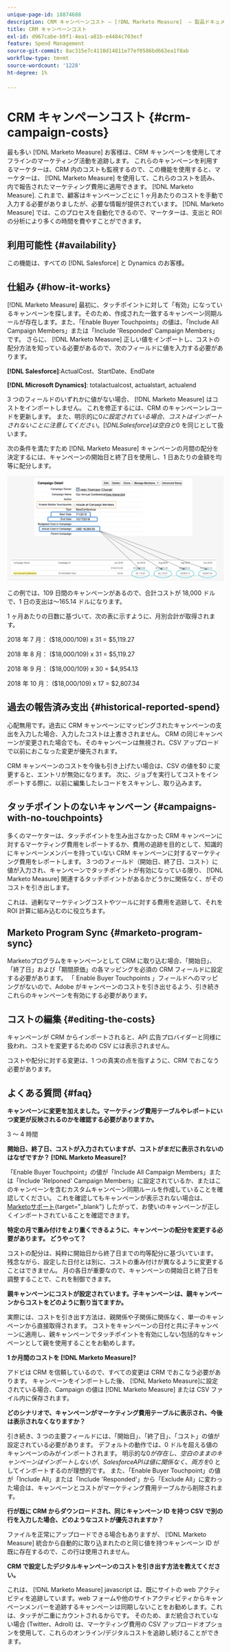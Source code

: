```yaml
---
unique-page-id: 18874688
description: CRM キャンペーンコスト — [!DNL Marketo Measure]  — 製品ドキュメント
title: CRM キャンペーンコスト
exl-id: d967cabe-b9f1-4ea1-a81b-e4484c703ecf
feature: Spend Management
source-git-commit: 8ac315e7c4110d14811e77ef0586bd663ea1f8ab
workflow-type: tm+mt
source-wordcount: '1228'
ht-degree: 1%

---
```


# CRM キャンペーンコスト {#crm-campaign-costs}

最も多い [!DNL Marketo Measure] お客様は、CRM キャンペーンを使用してオフラインのマーケティング活動を追跡します。 これらのキャンペーンを利用するマーケターは、CRM 内のコストも監視するので、この機能を使用すると、マーケターは、 [!DNL Marketo Measure] を使用して、これらのコストを読み、内で報告されたマーケティング費用に適用できます。 [!DNL Marketo Measure]. これまで、顧客はキャンペーンごとに 1 ヶ月あたりのコストを手動で入力する必要がありましたが、必要な情報が提供されています。 [!DNL Marketo Measure] では、このプロセスを自動化できるので、マーケターは、支出と ROI の分析により多くの時間を費やすことができます。

## 利用可能性 {#availability}

この機能は、すべての [!DNL Salesforce] と Dynamics のお客様。

## 仕組み {#how-it-works}

[!DNL Marketo Measure] 最初に、タッチポイントに対して「有効」になっているキャンペーンを探します。そのため、作成された一致するキャンペーン同期ルールが存在します。また、「Enable Buyer Touchpoints」の値は、「Include All Campaign Members」または「Include &#39;Responded&#39; Campaign Members」です。 さらに、 [!DNL Marketo Measure] 正しい値をインポートし、コストの配分方法を知っている必要があるので、次のフィールドに値を入力する必要があります。

**[!DNL Salesforce]**:ActualCost、StartDate、EndDate

**[!DNL Microsoft Dynamics]**: totalactualcost, actualstart, actualend

3 つのフィールドのいずれかに値がない場合、 [!DNL Marketo Measure] はコストをインポートしません。 これを修正するには、CRM のキャンペーンレコードを更新します。 また、明示的に$0 に設定されている場合、コストはインポートされないことに注意してください。 [!DNL Salesforce] は空白と$0 を同じとして扱います。

次の条件を満たすため [!DNL Marketo Measure] キャンペーンの月間の配分を決定するには、キャンペーンの開始日と終了日を使用し、1 日あたりの金額を均等に配分します。

![](assets/1.jpg)

この例では、109 日間のキャンペーンがあるので、合計コストが 18,000 ドルで、1 日の支出は～165.14 ドルになります。

1 ヶ月あたりの日数に基づいて、次の表に示すように、月別合計が取得されます。

2018 年 7 月： ($18,000/109) x 31 = $5,119.27

2018 年 8 月： ($18,000/109) x 31 = $5,119.27

2018 年 9 月： ($18,000/109) x 30 = $4,954.13

2018 年 10 月： ($18,000/109) x 17 = $2,807.34

## 過去の報告済み支出 {#historical-reported-spend}

心配無用です。過去に CRM キャンペーンにマッピングされたキャンペーンの支出を入力した場合、入力したコストは上書きされません。 CRM の同じキャンペーンが変更された場合でも、そのキャンペーンは無視され、CSV アップロードで以前におこなった変更が優先されます。

CRM キャンペーンのコストを今後も引き上げたい場合は、CSV の値を$0 に変更すると、エントリが無効になります。 次に、ジョブを実行してコストをインポートする際に、以前に編集したレコードをスキャンし、取り込みます。

## タッチポイントのないキャンペーン {#campaigns-with-no-touchpoints}

多くのマーケターは、タッチポイントを生み出さなかった CRM キャンペーンに対するマーケティング費用をレポートするか、費用の追跡を目的として、知識的にキャンペーンメンバーを持っていない CRM キャンペーンに対するマーケティング費用をレポートします。 3 つのフィールド（開始日、終了日、コスト）に値が入力され、キャンペーンでタッチポイントが有効になっている限り、 [!DNL Marketo Measure] 関連するタッチポイントがあるかどうかに関係なく、がそのコストを引き出します。

これは、過剰なマーケティングコストやツールに対する費用を追跡して、それを ROI 計算に組み込むのに役立ちます。

## Marketo Program Sync {#marketo-program-sync}

Marketoプログラムをキャンペーンとして CRM に取り込む場合、「開始日」、「終了日」および「期間原価」の各マッピングを必須の CRM フィールドに設定する必要があります。 「 Enable Buyer Touchpoints 」フィールドへのマッピングがないので、Adobe がキャンペーンのコストを引き出せるよう、引き続きこれらのキャンペーンを有効にする必要があります。

## コストの編集 {#editing-the-costs}

キャンペーンが CRM からインポートされると、API 広告プロバイダーと同様に扱われ、コストを変更するための CSV には表示されません。

コストや配分に対する変更は、1 つの真実の点を指すように、CRM でおこなう必要があります。

## よくある質問 {#faq}

**キャンペーンに変更を加えました。マーケティング費用テーブルやレポートにいつ変更が反映されるのかを確認する必要がありますか。**

3 ～ 4 時間

**開始日、終了日、コストが入力されていますが、コストがまだに表示されないのはなぜですか？ [!DNL Marketo Measure]?**

「Enable Buyer Touchpoint」の値が「Include All Campaign Members」または「Include &#39;Relponed&#39; Campaign Members」に設定されているか、またはこのキャンペーンを含むカスタムキャンペーン同期ルールを作成していることを確認してください。 これを確認してもキャンペーンが表示されない場合は、 [Marketoサポート](https://nation.marketo.com/t5/support/ct-p/Support){target="_blank"} したがって、お使いのキャンペーンが正しくインポートされていることを確認できます。

**特定の月で重み付けをより重くできるように、キャンペーンの配分を変更する必要があります。 どうやって？**

コストの配分は、純粋に開始日から終了日までの均等配分に基づいています。 残念ながら、設定した日付とは別に、コストの重み付けが異なるように変更することはできません。 月の各日が重要なので、キャンペーンの開始日と終了日を調整することで、これを制御できます。

**親キャンペーンにコストが設定されています。子キャンペーンは、親キャンペーンからコストをどのように割り当てますか。**

実際には、コストを引き出す方法は、親関係や子関係に関係なく、単一のキャンペーンから直接取得されます。 コストをキャンペーンの日付と共に子キャンペーンに適用し、親キャンペーンでタッチポイントを有効にしない包括的なキャンペーンとして親を使用することをお勧めします。

**1 か月間のコストを [!DNL Marketo Measure]?**

アドビは CRM を信頼しているので、すべての変更は CRM でおこなう必要があります。 キャンペーンをインポートした後、 [!DNL Marketo Measure]に設定されている場合、Campaign の値は [!DNL Marketo Measure] または CSV ファイル内に保存されます。

**どのシナリオで、キャンペーンがマーケティング費用テーブルに表示され、今後は表示されなくなりますか？**

引き続き、3 つの主要フィールドには、「開始日」、「終了日」、「コスト」の値が設定されている必要があります。 デフォルトの動作では、0 ドルを超える値のキャンペーンのみがインポートされます。 明示的な$0 が存在し、空白のままのキャンペーンはインポートしないが、Salesforce API は値に関係なく、両方を$0 としてインポートするのが理想的です。 また、「Enable Buyer Touchpoint」の値が「Include All」または「Include &#39;Responded&#39;」から「Exclude All」に変わった場合は、キャンペーンとコストがマーケティング費用テーブルから削除されます。

**行が既に CRM からダウンロードされ、同じキャンペーン ID を持つ CSV で別の行を入力した場合、どのようなコストが優先されますか？**

ファイルを正常にアップロードできる場合もありますが、 [!DNL Marketo Measure] 統合から自動的に取り込まれたのと同じ値を持つキャンペーン ID が既に存在するので、この行は使用されません。

**CRM で設定したデジタルキャンペーンのコストを引き出す方法を教えてください。**

これは、 [!DNL Marketo Measure] javascript は、既にサイトの web アクティビティを追跡しています。web フォームや他のサイトアクティビティからキャンペーンメンバーを追跡するキャンペーンは同期しないことをお勧めします。これは、タッチが二重にカウントされるからです。 そのため、まだ統合されていない場合 (Twitter、Adroll) は、マーケティング費用の CSV アップロードオプションを使用して、これらのオンライン/デジタルコストを追跡し続けることができます。
